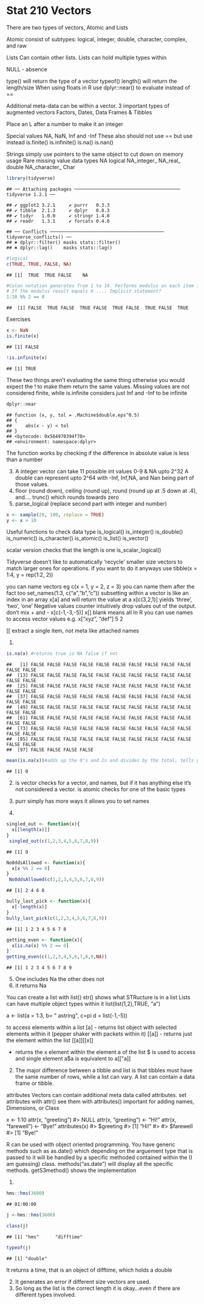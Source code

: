 Stat 210 Vectors
================

There are two types of vectors, Atomic and Lists

Atomic consist of subtypes: logical, integer, double, character,
complex, and raw

Lists Can contain other lists. Lists can hold multiple types within

NULL - absence

type() will return the type of a vector typeof() length() will return
the length/size When using floats in R use dplyr::near() to evaluate
instead of ==

Additional meta-data can be within a vector. 3 important types of
augmented vectors Factors, Dates, Data Frames & Tibbles

Place an L after a number to make it an integer

Special values NA, NaN, Inf and -Inf These also should not use == but
use instead is.finite() is.infinite() is.na() is.nan()

Strings simply use pointers to the same object to cut down on memory
usage Rare missing value data types NA logical NA\_integer\_ NA\_real\_
double NA\_character\_
    Char

``` r
library(tidyverse)
```

    ## ── Attaching packages ─────────────────────────────────────── tidyverse 1.2.1 ──

    ## ✔ ggplot2 3.2.1     ✔ purrr   0.3.3
    ## ✔ tibble  2.1.3     ✔ dplyr   0.8.3
    ## ✔ tidyr   1.0.0     ✔ stringr 1.4.0
    ## ✔ readr   1.3.1     ✔ forcats 0.4.0

    ## ── Conflicts ────────────────────────────────────────── tidyverse_conflicts() ──
    ## ✖ dplyr::filter() masks stats::filter()
    ## ✖ dplyr::lag()    masks stats::lag()

``` r
#logical
c(TRUE, TRUE, FALSE, NA)
```

    ## [1]  TRUE  TRUE FALSE    NA

``` r
#Colon notation generates from 1 to 10. Performs modulus on each item in the list
# If the modulus result equals 0 .... Implicit statement?
1:10 %% 2 == 0
```

    ##  [1] FALSE  TRUE FALSE  TRUE FALSE  TRUE FALSE  TRUE FALSE  TRUE

Exercises

``` r
x <- NaN
is.finite(x)
```

    ## [1] FALSE

``` r
!is.infinite(x)
```

    ## [1] TRUE

These two things aren’t evaluating the same thing otherwise you would
expect the \! to make them return the same values. Missing values are
not considered finite, while is.infinite considers just Inf and -Inf to
be infinite

``` r
dplyr::near
```

    ## function (x, y, tol = .Machine$double.eps^0.5) 
    ## {
    ##     abs(x - y) < tol
    ## }
    ## <bytecode: 0x564970394f70>
    ## <environment: namespace:dplyr>

The function works by checking if the difference in absolute value is
less than a number

3.  A integer vector can take 11 possible int values 0-9 & NA upto 2^32
    A double can represent upto 2^64 with -Inf, Inf,NA, and Nan being
    part of those values.
4.  floor (round down), ceiling (round up), round (round up at .5 down
    at .4), and…. trunc() which rounds towards zero
5.  parse\_logical (replace second part with integer and number)

<!-- end list -->

``` r
x <- sample(20, 100, replace = TRUE)
y <- x > 10 
```

Useful functions to check data type is\_logical() is\_integer()
is\_double() is\_numeric() is\_character() is\_atomic() is\_list()
is\_vector()

scalar version checks that the length is one is\_scalar\_logical()

Tidyverse doesn’t like to automatically ‘recycle’ smaller size vectors
to match larger ones for operations. if you want to do it anyways use
tibble(x = 1:4, y = rep(1:2, 2))

you can name vectors eg c(x = 1, y = 2, z = 3) you can name them after
the fact too set\_names(1:3, c(“a”,“b”,“c”)) subsetting within a vector
is like an index in an array x\[a\] and will return the value at a
x\[c(3,2,1)\] yields ‘three’, ‘two’, ‘one’ Negative values counter
intuitively drop values out of the output. don’t mix + and -
x\[c(-1,-3,-5)\] x\[\] blank means all In R you can use names to access
vector values e.g. x\[“xyz”, “def”\] 5 2

\[\[ extract a single item, not meta like attached
    names

1.  
<!-- end list -->

``` r
is.na(x) #returns true is NA false if not
```

    ##   [1] FALSE FALSE FALSE FALSE FALSE FALSE FALSE FALSE FALSE FALSE FALSE FALSE
    ##  [13] FALSE FALSE FALSE FALSE FALSE FALSE FALSE FALSE FALSE FALSE FALSE FALSE
    ##  [25] FALSE FALSE FALSE FALSE FALSE FALSE FALSE FALSE FALSE FALSE FALSE FALSE
    ##  [37] FALSE FALSE FALSE FALSE FALSE FALSE FALSE FALSE FALSE FALSE FALSE FALSE
    ##  [49] FALSE FALSE FALSE FALSE FALSE FALSE FALSE FALSE FALSE FALSE FALSE FALSE
    ##  [61] FALSE FALSE FALSE FALSE FALSE FALSE FALSE FALSE FALSE FALSE FALSE FALSE
    ##  [73] FALSE FALSE FALSE FALSE FALSE FALSE FALSE FALSE FALSE FALSE FALSE FALSE
    ##  [85] FALSE FALSE FALSE FALSE FALSE FALSE FALSE FALSE FALSE FALSE FALSE FALSE
    ##  [97] FALSE FALSE FALSE FALSE

``` r
mean(is.na(x))#adds up the 0's and 1s and divides by the total, tells you how much is na
```

    ## [1] 0

2.  is vector checks for a vector, and names, but if it has anything
    else it’s not considered a vector. is atomic checks for one of the
    basic types

3.  purr simply has more ways it allows you to set names

4.  
<!-- end list -->

``` r
singled_out <- function(x){
  x[[length(x)]]
}
 singled_out(c(1,2,3,4,5,6,7,8,9)) 
```

    ## [1] 9

``` r
No0ddsAllowed <- function(x){
  x[x %% 2 == 0]
}
 No0ddsAllowed(c(1,2,3,4,5,6,7,8,9)) 
```

    ## [1] 2 4 6 8

``` r
bully_last_pick <- function(x){
  x[-length(x)]
}
bully_last_pick(c(1,2,3,4,5,6,7,8,9)) 
```

    ## [1] 1 2 3 4 5 6 7 8

``` r
getting_even <- function(x){
  x[is.na(x) %% 2 == 0]
}
getting_even(c(1,2,3,4,5,6,7,8,9,NA)) 
```

    ## [1] 1 2 3 4 5 6 7 8 9

5.  One includes Na the other does not
6.  it returns Na

You can create a list with list() str() shows what STRucture is in a
list Lists can have multiple object types within it list(list(1,2),TRUE,
“a”)

a \<- list(a = 1:3, b= " astring", c=pi d = list(-1,-5))

to access elements within a list \[a\] - returns list object with
selected elements within it (pepper shaker with packets within it)
\[\[a\]\] - returns just the element within the list \[\[a\]\]\[\[x\]\]
- returns the x element within the element a of the list $ is used to
access and single element a$a is equivalent to a\[\["a\]\]

2.  The major difference between a tibble and list is that tibbles must
    have the same number of rows, while a list can vary. A list can
    contain a data frame or tibble.

attributes Vectors can contain additional meta data called attributes.
set attributes with attr() see them with attributes() important for
adding names, Dimensions, or Class

x \<- 1:10 attr(x, “greeting”) \#\> NULL attr(x, “greeting”) \<- “Hi\!”
attr(x, “farewell”) \<- “Bye\!” attributes(x) \#\> $greeting \#\> \[1\]
“Hi\!” \#\> \#\> $farewell \#\> \[1\] “Bye\!”

R can be used with object oriented programming. You have generic methods
such as as.date() which depending on the arguement type that is passed
to it will be handled by a specific methoded contained within the (I am
guessing) class. methods(“as.date”) will display all the specific
methods. getS3method() shows the implementation

1.  
<!-- end list -->

``` r
hms::hms(3600)
```

    ## 01:00:00

``` r
j <-hms::hms(3600)

class(j)
```

    ## [1] "hms"      "difftime"

``` r
typeof(j)
```

    ## [1] "double"

It returns a time, that is an object of difftime, which holds a double

2.  It generates an error if different size vectors are used.
3.  So long as the list is the correct length it is okay…even if there
    are different types involved.

